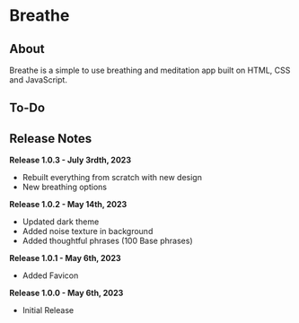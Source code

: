 # Breathe

## About
Breathe is a simple to use breathing and meditation app built on HTML, CSS and JavaScript.

## To-Do


## Release Notes
**Release 1.0.3 - July 3rdth, 2023**
- Rebuilt everything from scratch with new design
- New breathing options

**Release 1.0.2 - May 14th, 2023**
- Updated dark theme
- Added noise texture in background
- Added thoughtful phrases (100 Base phrases)

**Release 1.0.1 - May 6th, 2023**
- Added Favicon

**Release 1.0.0 - May 6th, 2023**
- Initial Release




